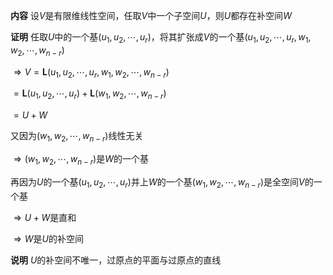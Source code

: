 **内容**
设$V$是有限维线性空间，任取$V$中一个子空间$U$，则$U$都存在补空间$W$

**证明**
任取$U$中的一个基$(u_1,u_2,\cdots,u_r)$，将其扩张成$V$的一个基$(u_1,u_2,\cdots,u_r,w_1,w_2,\cdots,w_{n-r})$

$\Rightarrow V=\mathbf{L}(u_1,u_2,\cdots,u_r,w_1,w_2,\cdots,w_{n-r})$

$=\mathbf{L}(u_1,u_2,\cdots,u_r)+\mathbf{L}(w_1,w_2,\cdots,w_{n-r})$

$=U+W$

又因为$(w_1,w_2,\cdots,w_{n-r})$线性无关

$\Rightarrow(w_1,w_2,\cdots,w_{n-r})$是$W$的一个基

再因为$U$的一个基$(u_1,u_2,\cdots,u_r)$并上$W$的一个基$(w_1,w_2,\cdots,w_{n-r})$是全空间$V$的一个基

$\Rightarrow U+W$是直和

$\Rightarrow W$是$U$的补空间

**说明**
$U$的补空间不唯一，过原点的平面与过原点的直线
